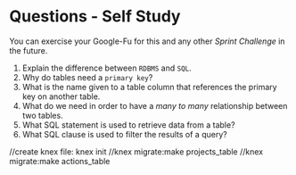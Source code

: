 # Questions - Self Study

You can exercise your Google-Fu for this and any other _Sprint Challenge_ in the future.

1.  Explain the difference between `RDBMS` and `SQL`.
1.  Why do tables need a `primary key`?
1.  What is the name given to a table column that references the primary key
    on another table.
1.  What do we need in order to have a _many to many_ relationship between two
    tables.
1.  What SQL statement is used to retrieve data from a table?
1.  What SQL clause is used to filter the results of a query?

 //create knex file: knex init
 //knex migrate:make projects_table
 //knex migrate:make actions_table

